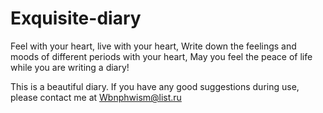 # Exquisite-diary

Feel with your heart, live with your heart,
Write down the feelings and moods of different periods with your heart,
May you feel the peace of life while you are writing a diary!

This is a beautiful diary. If you have any good suggestions during use, please contact me at Wbnphwism@list.ru
